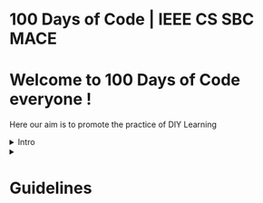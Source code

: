 # 100 Days of Code | IEEE CS SBC MACE

# Welcome to 100 Days of Code everyone !

Here our aim is to promote the practice of DIY Learning

<details>
  <summary> Intro</summary> 
  <br>
  Insert Intro to 100 days of Code Here
</details>


<details>
  <summary> <h1>Guidelines</h1></summary> 
  <br>
  Insert guidelines here
  <br/>
  <ul>
    <li>Each week we will upload the resourcses and task for the respective week in this repositors</li>
    <li>The particiapnts may go through the given resources or may also use resources of their own liking</li>
    <li>Particpants must create their own repositories as a frok from this one and must name it like name-100DoC-IEEEMACE</li>
  </ul>
</details>

